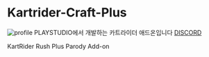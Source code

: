 # Kartrider-Craft-Plus
![profile](image.png)
PLAYSTUDIO에서 개발하는 카트라이더 애드온입니다 
[DISCORD](https://discord.gg/H62tk5w)

KartRider Rush Plus Parody Add-on
